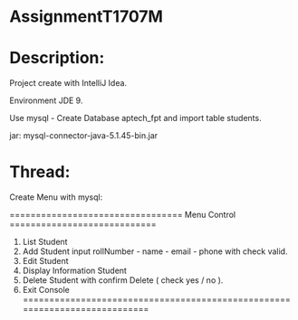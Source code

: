 # AssignmentT1707M

# Description:

Project create with IntelliJ Idea.

Environment JDE 9.

Use mysql - Create Database aptech_fpt and import table students.

jar: mysql-connector-java-5.1.45-bin.jar

# Thread:

Create Menu with mysql:

================================= Menu Control ============================

1. List Student
2. Add Student input rollNumber - name - email - phone with check valid.
3. Edit Student
4. Display Information Student
5. Delete Student with confirm Delete ( check yes / no ).
6. Exit Console
===========================================================================